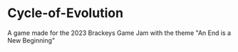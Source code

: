 # Cycle-of-Evolution
A game made for the 2023 Brackeys Game Jam with the theme "An End is a New Beginning"
